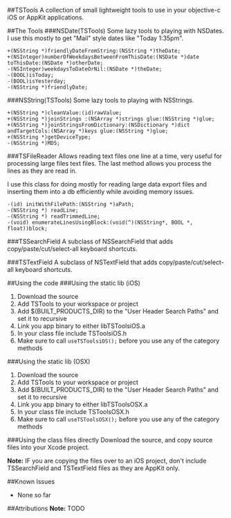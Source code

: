 ##TSTools
A collection of small lightweight tools to use in your objective-c iOS or AppKit applications.

##The Tools
###NSDate(TSTools)
Some lazy tools to playing with NSDates. I use this mostly to get "Mail" style dates like "Today 1:35pm".

	+(NSString *)friendlyDateFromString:(NSString *)theDate;
	+(NSInteger)numberOfWeekdaysBetweenFromThisDate:(NSDate *)date toThisDate:(NSDate *)otherDate;
	-(NSInteger)weekdaysToDateOrNil:(NSDate *)theDate;
	-(BOOL)isToday;
	-(BOOL)isYesterday;
	-(NSString *)friendlyDate;

###NSString(TSTools)
Some lazy tools to playing with NSStrings.

	+(NSString *)cleanValue:(id)rawValue;
	+(NSString *)joinStrings :(NSArray *)strings glue:(NSString *)glue;
	+(NSString *)joinStringsFromDictionary:(NSDictionary *)dict andTargetCols:(NSArray *)keys glue:(NSString *)glue;
	+(NSString *)getDeviceType;
	-(NSString *)MD5;

###TSFileReader
Allows reading text files one line at a time, very useful for processing large files text files. The last method allows you process the lines as they are read in.

I use this class for doing mostly for reading large data export files and inserting them into a db efficiently while avoiding memory issues.

	-(id) initWithFilePath:(NSString *)aPath;
	-(NSString *) readLine;
	-(NSString *) readTrimmedLine;
	-(void) enumerateLinesUsingBlock:(void(^)(NSString*, BOOL *, float))block;

###TSSearchField
A subclass of NSSearchField that adds copy/paste/cut/select-all keyboard shortcuts.

###TSTextField
A subclass of NSTextField that adds copy/paste/cut/select-all keyboard shortcuts. 

##Using the code
###Using the static lib (iOS)
 1. Download the source
 2. Add TSTools to your workspace or project
 3. Add $(BUILT_PRODUCTS_DIR) to the "User Header Search Paths" and set it to recursive
 4. Link you app binary to either libTSToolsiOS.a 
 5. In your class file include TSToolsiOS.h
 6. Make sure to call `useTSToolsiOS();` before you use any of the category methods

###Using the static lib (OSX)
 1. Download the source
 2. Add TSTools to your workspace or project
 3. Add $(BUILT_PRODUCTS_DIR) to the "User Header Search Paths" and set it to recursive
 4. Link you app binary to either libTSToolsOSX.a 
 5. In your class file include TSToolsOSX.h
 6. Make sure to call `useTSToolsOSX();` before you use any of the category methods
 
###Using the class files directly
Download the source, and copy source files into your Xcode project. 

**Note:** IF you are copying the files over to an iOS project, don't include TSSearchField and TSTextField files as they are AppKit only.
 
##Known Issues
 - None so far
 
##Attributions
**Note:** TODO